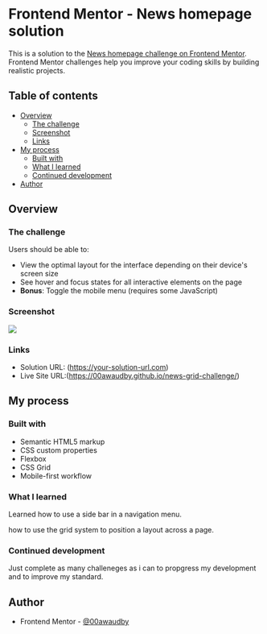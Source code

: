 # Frontend Mentor - News homepage solution

This is a solution to the [News homepage challenge on Frontend Mentor](https://www.frontendmentor.io/challenges/news-homepage-H6SWTa1MFl). Frontend Mentor challenges help you improve your coding skills by building realistic projects. 

## Table of contents

- [Overview](#overview)
  - [The challenge](#the-challenge)
  - [Screenshot](#screenshot)
  - [Links](#links)
- [My process](#my-process)
  - [Built with](#built-with)
  - [What I learned](#what-i-learned)
  - [Continued development](#continued-development)
 - [Author](#author)




## Overview

### The challenge

Users should be able to:

- View the optimal layout for the interface depending on their device's screen size
- See hover and focus states for all interactive elements on the page
- **Bonus**: Toggle the mobile menu (requires some JavaScript)

### Screenshot

![](./screenshot.jpg)



### Links

- Solution URL: (https://your-solution-url.com)
- Live Site URL:(https://00awaudby.github.io/news-grid-challenge/)

## My process

### Built with

- Semantic HTML5 markup
- CSS custom properties
- Flexbox
- CSS Grid
- Mobile-first workflow



### What I learned

Learned how to use a side bar in a navigation menu. 

how to use the grid system to position a layout across a page. 



### Continued development

Just complete as many challeneges as i can to propgress my development and to improve my standard.



## Author


- Frontend Mentor - [@00awaudby](https://www.frontendmentor.io/profile/yourusername)




